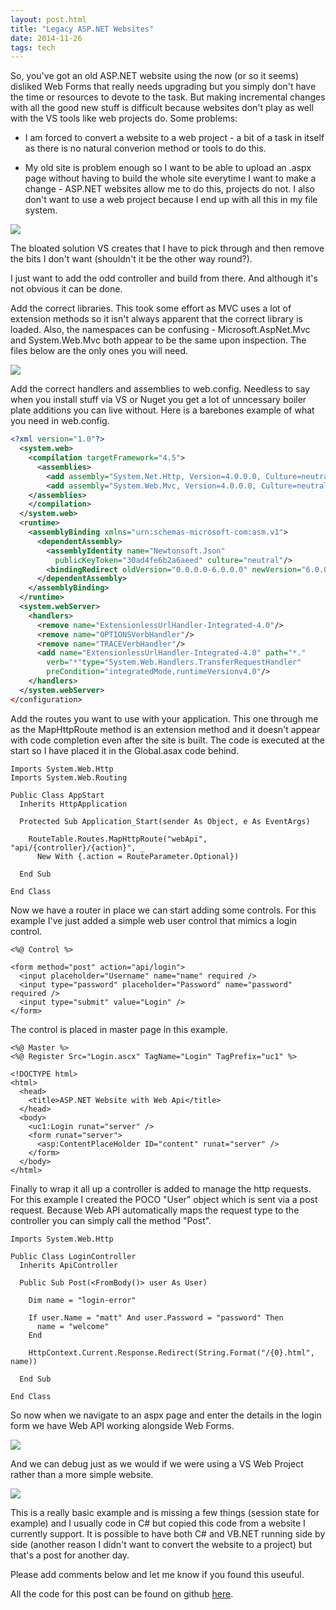 ```yaml
---
layout: post.html
title: "Legacy ASP.NET Websites"
date: 2014-11-26
tags: tech
---
```


So, you've got an old ASP.NET website using the now (or so it seems) disliked Web Forms that really needs upgrading but you simply don't  have the time or resources to devote to the task. But making incremental changes with all the good new stuff is difficult because websites don't play as well with the VS tools like web projects do. Some problems:

* I am forced to convert a website to a web project - a bit of a task in itself as there is no natural converion method or tools to do this.

* My old site is problem enough so I want to be able to upload an .aspx page without having to build the whole site everytime I want to make a change - ASP.NET websites allow me to do this, projects do not. I also don't want to use a web project because I end up with all this in my file system.

![](/assets/img/posts/20141126/solution-explorer.jpg)

The bloated solution VS creates that I have to pick through and then remove the bits I don't want (shouldn't it be the other way round?).

I just want to add the odd controller and build from there. And although it's not obvious it can be done.

Add the correct libraries. This took some effort as MVC uses a lot of extension methods so it isn't always apparent that the correct library is loaded. Also, the namespaces can be confusing - Microsoft.AspNet.Mvc and System.Web.Mvc both appear to be the same upon inspection. The files below are the only ones you will need.

![](/assets/img/posts/20141126/required-libraries.jpg)

Add the correct handlers and assemblies to web.config. Needless to say when you install stuff via VS or Nuget you get a lot of unncessary boiler plate additions you can live without. Here is a barebones example of what you need in web.config.

```xml
<?xml version="1.0"?>
  <system.web>
    <compilation targetFramework="4.5">
      <assemblies>
        <add assembly="System.Net.Http, Version=4.0.0.0, Culture=neutral, PublicKeyToken=B03F5F7F11D50A3A"/>
        <add assembly="System.Web.Mvc, Version=4.0.0.0, Culture=neutral, PublicKeyToken=31BF3856AD364E35"/>
    </assemblies>
    </compilation>
  </system.web>
  <runtime>
    <assemblyBinding xmlns="urn:schemas-microsoft-com:asm.v1">
      <dependentAssembly>
        <assemblyIdentity name="Newtonsoft.Json"
          publicKeyToken="30ad4fe6b2a6aeed" culture="neutral"/>
        <bindingRedirect oldVersion="0.0.0.0-6.0.0.0" newVersion="6.0.0.0"/>
      </dependentAssembly>
    </assemblyBinding>
  </runtime>
  <system.webServer>
    <handlers>
      <remove name="ExtensionlessUrlHandler-Integrated-4.0"/>
      <remove name="OPTIONSVerbHandler"/>
      <remove name="TRACEVerbHandler"/>
      <add name="ExtensionlessUrlHandler-Integrated-4.0" path="*."
        verb="*"type="System.Web.Handlers.TransferRequestHandler"
        preCondition="integratedMode,runtimeVersionv4.0"/>
    </handlers>
  </system.webServer>
</configuration>
```

Add the routes you want to use with your application. This one through me as the MapHttpRoute method is an extension method and it doesn't appear with code completion even after the site is built. The code is executed at the start so I have placed it in the Global.asax code behind.

```vbnet
Imports System.Web.Http
Imports System.Web.Routing

Public Class AppStart
  Inherits HttpApplication

  Protected Sub Application_Start(sender As Object, e As EventArgs)

    RouteTable.Routes.MapHttpRoute("webApi", "api/{controller}/{action}", _
      New With {.action = RouteParameter.Optional})
      
  End Sub

End Class
```

Now we have a router in place we can start adding some controls. For this example I've just added a simple web user control that mimics a login control.

```aspnet
<%@ Control %>

<form method="post" action="api/login">
  <input placeholder="Username" name="name" required />
  <input type="password" placeholder="Password" name="password" required />
  <input type="submit" value="Login" />
</form>
```

The control is placed in master page in this example.

```aspnet
<%@ Master %>
<%@ Register Src="Login.ascx" TagName="Login" TagPrefix="uc1" %>

<!DOCTYPE html>
<html>
  <head>
    <title>ASP.NET Website with Web Api</title>
  </head>
  <body>
    <uc1:Login runat="server" />
    <form runat="server">
      <asp:ContentPlaceHolder ID="content" runat="server" />
    </form>
  </body>
</html>
```

Finally to wrap it all up a controller is added to manage the http requests. For this example I created the POCO "User" object which is sent via a post request. Because Web API automatically maps the request type to the controller you can simply call the method "Post".

```vbnet
Imports System.Web.Http

Public Class LoginController
  Inherits ApiController
  
  Public Sub Post(<FromBody()> user As User)

    Dim name = "login-error"
  
    If user.Name = "matt" And user.Password = "password" Then
      name = "welcome"
    End
    
    HttpContext.Current.Response.Redirect(String.Format("/{0}.html", name))

  End Sub

End Class
```

So now when we navigate to an aspx page and enter the details in the login form we have Web API working alongside Web Forms.

![](/assets/img/posts/20141126/login-form.jpg)

And we can debug just as we would if we were using a VS Web Project rather than a more simple website.

![](/assets/img/posts/20141126/debugging.jpg)

This is a really basic example and is missing a few things (session state for example) and I usually code in C# but copied this code from a website I currently support. It is possible to have both C# and VB.NET running side by side (another reason I didn't want to convert the website to a project) but that's a post for another day.

Please add comments below and let me know if you found this useuful.

All the code for this post can be found on github [here](https://github.com/matthewblott/WebsiteWithApi).